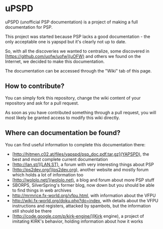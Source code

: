 uPSPD
=====

uPSPD (unofficial PSP documentation) is a project of making a full documentation for PSP.

This project was started because PSP lacks a good documentation - the only acceptable one is yapspd but it's clearly not up to date.

So, with all the discoveries we wanted to centralize, some discovered in [https://github.com/uofw/uofw](uOFW) and others we found on the Internet, we decided to make this documentation.

The documentation can be accessed through the "Wiki" tab of this page.

## How to contribute?

You can simply fork this repository, change the wiki content of your repository and ask for a pull request.

As soon as you have contributed something through a pull request, you will most likely be granted access to modify this wiki directly.

## Where can documentation be found?

You can find useful information to complete this documentation there:
- [http://hitmen.c02.at/files/yapspd/psp_doc.pdf.tar.gz](YAPSPD), the best and most complete current documentation
- [http://lan.st/](LAN.ST), a forum with very interesting things about PSP
- [http://ps2dev.org/](ps2dev.org), another website and mostly forum which holds a lot of information too
- [http://wololo.net/](wololo.net), a blog and forum about more PSP stuff
- SBORPS, SilverSpring's former blog, now down but you should be able to find things in web archives
- http://mrmrice.fx-world.org/vfpu.html, with information about the VFPU
- http://wiki.fx-world.org/doku.php?do=index, with details about the VFPU instructions and registers, attacked by spambots, but the information still should be there
- [http://code.google.com/p/kirk-engine/](Kirk engine), a project of imitating KIRK's behavior, holding information about how it works
